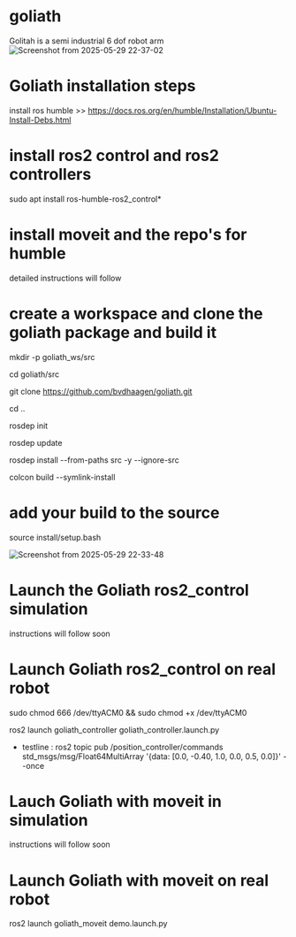 # goliath
Golitah is a semi industrial 6 dof robot arm  
![Screenshot from 2025-05-29 22-37-02](https://github.com/user-attachments/assets/6f8a0ce4-88ff-46e2-95ce-c0b8a4a56aea)

# Goliath installation steps
install ros humble >>  https://docs.ros.org/en/humble/Installation/Ubuntu-Install-Debs.html

# install ros2 control and ros2 controllers 

sudo apt install ros-humble-ros2_control* 

# install moveit and the repo's for humble 

detailed instructions will follow

# create a workspace and clone the goliath package and build it 

mkdir -p goliath_ws/src   

cd goliath/src

git clone https://github.com/bvdhaagen/goliath.git

cd ..

rosdep init 

rosdep update

rosdep install --from-paths src -y --ignore-src

colcon build --symlink-install 

# add your build to the source 
source install/setup.bash

![Screenshot from 2025-05-29 22-33-48](https://github.com/user-attachments/assets/3b7c2b53-0783-415c-84df-7c2407b20006)



# Launch the Goliath ros2_control simulation

instructions will follow soon

# Launch Goliath ros2_control on real robot 
sudo chmod 666 /dev/ttyACM0 && sudo chmod +x /dev/ttyACM0 

ros2 launch goliath_controller goliath_controller.launch.py 
- testline :   ros2 topic pub /position_controller/commands std_msgs/msg/Float64MultiArray '{data: [0.0, -0.40, 1.0, 0.0, 0.5, 0.0]}' --once 

# Lauch Goliath with moveit in simulation 

instructions will follow soon

# Launch Goliath with moveit on real robot

ros2 launch goliath_moveit demo.launch.py 
